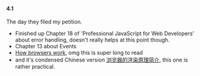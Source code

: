 #### 4.1
The day they filed my petition.  
- Finished up Chapter 18 of 'Professional JavaScript for Web Developers' about error handling, doesn't really helps at this point though.  
- Chapter 13 about Events  
- [How browsers work](https://www.html5rocks.com/en/tutorials/internals/howbrowserswork/), omg this is super long to read  
- and it's condensed Chinese version [浏览器的渲染原理简介](https://coolshell.cn/articles/9666.html), this one is rather practical.  
 
